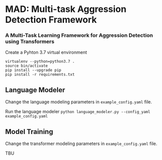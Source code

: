 # MAD: Multi-task Aggression Detection Framework

### A Multi-Task Learning Framework for Aggression Detection using Transformers


Create a Pyhton 3.7 virtual environment
```
virtualenv --python=python3.7 .
source bin/activate
pip install --upgrade pip
pip install -r requirements.txt
```

## Language Modeler
Change the language modeling parameters in ```example_config.yaml``` file.

Run the language modeler ```python language_modeler.py --config_yaml example_config.yaml```

## Model Training
Change the transformer modeling parameters in ```example_config.yaml``` file.

TBU
